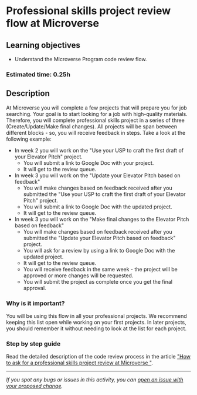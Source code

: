 #  Professional skills project review flow at Microverse

## Learning objectives

- Understand the Microverse Program code review flow.

### Estimated time: 0.25h

## Description

At Microverse you will complete a few projects that will prepare you for job searching. Your goal is to start looking for a job with high-quality materials.
Therefore, you will complete professional skills project in a series of three (Create/Update/Make final changes). All projects will be span between different blocks - so, you will receive feedback in steps.
Take a look at the following example:

- In week 2 you will work on the "Use your USP to craft the first draft of your Elevator Pitch" project.
     - You will submit a link to Google Doc with your project.
     - It will get to the review queue.
- In week 3 you will work on the "Update your Elevator Pitch based on feedback"
     - You will make changes based on feedback received after you submitted the "Use your USP to craft the first draft of your Elevator Pitch" project.
     - You will submit a link to Google Doc with the updated project.
     - It will get to the review queue.
- In week 3 you will work on the "Make final changes to the Elevator Pitch based on feedback"
    - You will make changes based on feedback received after you submitted the "Update your Elevator Pitch based on feedback" project.
    - You will ask for a review by using a link to Google Doc with the updated project.
    - It will get to the review queue.
    - You will receive feedback in the same week - the project will be approved or more changes will be requested.
    - You will submit the project as complete once you get the final approval.


### Why is it important?

You will be using this flow in all your professional projects. We recommend keeping this list open while working on your first projects. In later projects, you should remember it without needing to look at the list for each project.


### Step by step guide

Read the detailed description of the code review process in the article ["How to ask for a professional skills project review at Microverse
"](https://github.com/microverseinc/curriculum-transversal-skills/blob/main/code-review/articles/how_to_ask_for_a_prof_skills_review.md).

------

_If you spot any bugs or issues in this activity, you can [open an issue with your proposed change](https://github.com/microverseinc/curriculum-transversal-skills/blob/main/git-github/articles/open_issue.md)._